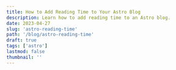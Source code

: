 ```yaml
---
title: How to Add Reading Time to Your Astro Blog
description: Learn how to add reading time to an Astro blog.
date: 2023-04-27
slug: 'astro-reading-time'
path: '/blog/astro-reading-time'
draft: true
tags: ['astro']
lastmod: false
thumbnail: ''
---
```


